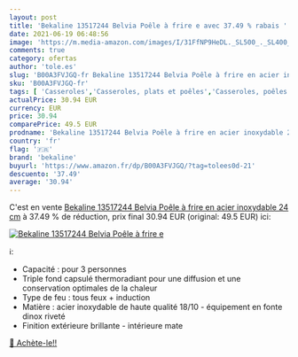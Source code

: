 ```yaml
---
layout: post
title: 'Bekaline 13517244 Belvia Poêle à frire e avec 37.49 % rabais '
date: 2021-06-19 06:48:56
image: 'https://m.media-amazon.com/images/I/31FfNP9HeDL._SL500_._SL400_.jpg'
comments: true
category: ofertas
author: 'tole.es'
slug: 'B00A3FVJGQ-fr Bekaline 13517244 Belvia Poêle à frire en acier inoxydable...'
sku: 'B00A3FVJGQ-fr'
tags: [ 'Casseroles','Casseroles, plats et poêles','Casseroles, poêles et faitouts','Cuisine et Maison','Poêles à frire','bekaline', ]
actualPrice: 30.94 EUR
currency: EUR
price: 30.94
comparePrice: 49.5 EUR
prodname: 'Bekaline 13517244 Belvia Poêle à frire en acier inoxydable 24 cm'
country: 'fr'
flag: '🇫🇷'
brand: 'bekaline'
buyurl: 'https://www.amazon.fr/dp/B00A3FVJGQ/?tag=tolees0d-21'
descuento: '37.49'
average: '30.94'
---
```


C'est en vente [Bekaline 13517244 Belvia Poêle à frire en acier inoxydable 24 cm](https://www.amazon.fr/dp/B00A3FVJGQ/?tag=tolees0d-21)  à  37.49 % de réduction, prix final  30.94 EUR (original: 49.5 EUR) ici:

[![Bekaline 13517244 Belvia Poêle à frire e](https://m.media-amazon.com/images/I/31FfNP9HeDL._SL500_._SL400_.jpg)](https://www.amazon.fr/dp/B00A3FVJGQ/?tag=tolees0d-21)

ℹ️:

- Capacité : pour 3 personnes
- Triple fond capsulé thermoradiant pour une diffusion et une conservation optimales de la chaleur
- Type de feu : tous feux + induction
- Matière : acier inoxydable de haute qualité 18/10 - équipement en fonte dinox riveté
- Finition extérieure brillante - intérieure mate

[🛒 Achète-le!!](https://www.amazon.fr/dp/B00A3FVJGQ/?tag=tolees0d-21)
